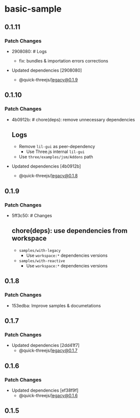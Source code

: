 # basic-sample

## 0.1.11

### Patch Changes

- 2908080: # Logs

  - fix: bundles & importation errors corrections

- Updated dependencies [2908080]
  - @quick-threejs/legacy@0.1.9

## 0.1.10

### Patch Changes

- 4b0912b: # chore(deps): remove unnecessary dependencies

  ## Logs

  - Remove `lil-gui` as peer-dependency
    - Use Three.js internal `lil-gui`
  - Use `three/examples/jsm/Addons` path

- Updated dependencies [4b0912b]
  - @quick-threejs/legacy@0.1.8

## 0.1.9

### Patch Changes

- 5ff3c50: # Changes

  ## chore(deps): use dependencies from workspace

  - `samples/with-legacy`
    - Use `workspace:*` dependencies versions
  - `samples/with-reactive`
    - Use `workspace:*` dependencies versions

## 0.1.8

### Patch Changes

- 153edba: Improve samples & documetations

## 0.1.7

### Patch Changes

- Updated dependencies [2dd41f7]
  - @quick-threejs/legacy@0.1.7

## 0.1.6

### Patch Changes

- Updated dependencies [ef38f9f]
  - @quick-threejs/legacy@0.1.6

## 0.1.5
